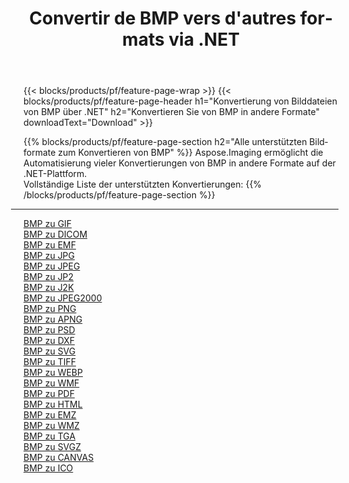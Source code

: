 ﻿---
title: Convertir de BMP vers d'autres formats via .NET 
weight: 3920
url: /de/net/conversion/from/bmp 
lang: de
langdirlevel: 2
locales: zh-hans,ja,it,ru,de,es,fr,nl,id,lt,pl,pt,vi,tr,ko,zh-hant,ar,hi,th,sv,cs,uk,he
description: Mit Aspose.Imaging können Sie ganz einfach von BMP in andere Formate konvertieren
---

{{< blocks/products/pf/feature-page-wrap >}}
{{< blocks/products/pf/feature-page-header h1="Konvertierung von Bilddateien von BMP über .NET" h2="Konvertieren Sie von BMP in andere Formate" downloadText="Download" >}}


{{% blocks/products/pf/feature-page-section  h2="Alle unterstützten Bildformate zum Konvertieren von BMP" %}}
Aspose.Imaging ermöglicht die Automatisierung vieler Konvertierungen von BMP in andere Formate auf der .NET-Plattform.
<br/>
Vollständige Liste der unterstützten Konvertierungen:
{{% /blocks/products/pf/feature-page-section %}}
<div class="container-fluid productfamilypage bg-gray">
    <div class="convertypes bg-gray agp-content section">
        <div class="container">
		<hr style="margin-left:-20px;"/>
		<div class="row other-converters">
		    <div class='col-md-2 other-converter remove-lp remove-rp'><a href="/imaging/de/net/conversion/bmp-to-gif" >BMP zu GIF</a></div><div class='col-md-2 other-converter remove-lp remove-rp'><a href="/imaging/de/net/conversion/bmp-to-dicom" >BMP zu DICOM</a></div><div class='col-md-2 other-converter remove-lp remove-rp'><a href="/imaging/de/net/conversion/bmp-to-emf" >BMP zu EMF</a></div><div class='col-md-2 other-converter remove-lp remove-rp'><a href="/imaging/de/net/conversion/bmp-to-jpg" >BMP zu JPG</a></div><div class='col-md-2 other-converter remove-lp remove-rp'><a href="/imaging/de/net/conversion/bmp-to-jpeg" >BMP zu JPEG</a></div><div class='col-md-2 other-converter remove-lp remove-rp'><a href="/imaging/de/net/conversion/bmp-to-jp2" >BMP zu JP2</a></div><div class='col-md-2 other-converter remove-lp remove-rp'><a href="/imaging/de/net/conversion/bmp-to-j2k" >BMP zu J2K</a></div><div class='col-md-2 other-converter remove-lp remove-rp'><a href="/imaging/de/net/conversion/bmp-to-jpeg2000" >BMP zu JPEG2000</a></div><div class='col-md-2 other-converter remove-lp remove-rp'><a href="/imaging/de/net/conversion/bmp-to-png" >BMP zu PNG</a></div><div class='col-md-2 other-converter remove-lp remove-rp'><a href="/imaging/de/net/conversion/bmp-to-apng" >BMP zu APNG</a></div><div class='col-md-2 other-converter remove-lp remove-rp'><a href="/imaging/de/net/conversion/bmp-to-psd" >BMP zu PSD</a></div><div class='col-md-2 other-converter remove-lp remove-rp'><a href="/imaging/de/net/conversion/bmp-to-dxf" >BMP zu DXF</a></div><div class='col-md-2 other-converter remove-lp remove-rp'><a href="/imaging/de/net/conversion/bmp-to-svg" >BMP zu SVG</a></div><div class='col-md-2 other-converter remove-lp remove-rp'><a href="/imaging/de/net/conversion/bmp-to-tiff" >BMP zu TIFF</a></div><div class='col-md-2 other-converter remove-lp remove-rp'><a href="/imaging/de/net/conversion/bmp-to-webp" >BMP zu WEBP</a></div><div class='col-md-2 other-converter remove-lp remove-rp'><a href="/imaging/de/net/conversion/bmp-to-wmf" >BMP zu WMF</a></div><div class='col-md-2 other-converter remove-lp remove-rp'><a href="/imaging/de/net/conversion/bmp-to-pdf" >BMP zu PDF</a></div><div class='col-md-2 other-converter remove-lp remove-rp'><a href="/imaging/de/net/conversion/bmp-to-html" >BMP zu HTML</a></div><div class='col-md-2 other-converter remove-lp remove-rp'><a href="/imaging/de/net/conversion/bmp-to-emz" >BMP zu EMZ</a></div><div class='col-md-2 other-converter remove-lp remove-rp'><a href="/imaging/de/net/conversion/bmp-to-wmz" >BMP zu WMZ</a></div><div class='col-md-2 other-converter remove-lp remove-rp'><a href="/imaging/de/net/conversion/bmp-to-tga" >BMP zu TGA</a></div><div class='col-md-2 other-converter remove-lp remove-rp'><a href="/imaging/de/net/conversion/bmp-to-svgz" >BMP zu SVGZ</a></div><div class='col-md-2 other-converter remove-lp remove-rp'><a href="/imaging/de/net/conversion/bmp-to-canvas" >BMP zu CANVAS</a></div><div class='col-md-2 other-converter remove-lp remove-rp'><a href="/imaging/de/net/conversion/bmp-to-ico" >BMP zu ICO</a></div>
                </div>
        </div>
    </div>
</div>
<br/>

